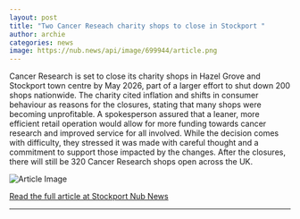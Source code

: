 ```yaml
---
layout: post
title: "Two Cancer Reseach charity shops to close in Stockport "
author: archie
categories: news
image: https://nub.news/api/image/699944/article.png
---
```

Cancer Research is set to close its charity shops in Hazel Grove and Stockport town centre by May 2026, part of a larger effort to shut down 200 shops nationwide. The charity cited inflation and shifts in consumer behaviour as reasons for the closures, stating that many shops were becoming unprofitable. A spokesperson assured that a leaner, more efficient retail operation would allow for more funding towards cancer research and improved service for all involved. While the decision comes with difficulty, they stressed it was made with careful thought and a commitment to support those impacted by the changes. After the closures, there will still be 320 Cancer Research shops open across the UK.

![Article Image](https://nub.news/api/image/699944/article.png)

[Read the full article at Stockport Nub News](https://stockport.nub.news/news/local-news/two-cancer-reseach-charity-shops-to-close-in-stockport-274895)

---
